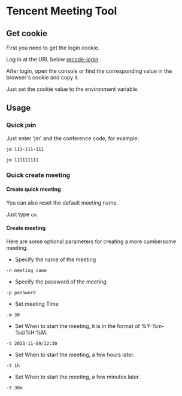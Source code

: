 # Tencent Meeting Tool

## Get cookie

First you need to get the login cookie.

Log in at the URL below [qrcode-login](https://meeting.tencent.com/qrcode-login.html).

After login, open the console or find the corresponding value in the browser's cookie and copy it.

Just set the cookie value to the environment variable.

## Usage

### Quick join

Just enter 'jm' and the conference code, for example:

`jm 111-111-111`

`jm 111111111`

### Quick create meeting

#### Create quick meeting

You can also reset the default meeting name.

Just type `cm`.

#### Create meeting

Here are some optional parameters for creating a more cumbersome meeting.

- Specify the name of the meeting

`-n meeting_name`

- Specify the password of the meeting

`-p password`

- Set meeting Time

`-m 30`

- Set When to start the meeting, it is in the format of %Y-%m-%d/%H:%M.

`-t 2023-11-09/12:30`

- Set When to start the meeting, a few hours later.

`-t 1h`

- Set When to start the meeting, a few minutes later.

`-t 30m`

